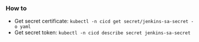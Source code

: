 ### How to
* Get secret certificate: ```kubectl -n cicd get secret/jenkins-sa-secret -o yaml``` 
* Get secret token: ```kubectl -n cicd describe secret jenkins-sa-secret```
